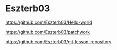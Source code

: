 # Eszterb03

https://github.com/Eszterb03/Hello-world

https://github.com/Eszterb03/patchwork

https://github.com/Eszterb03/git-lesson-repository

